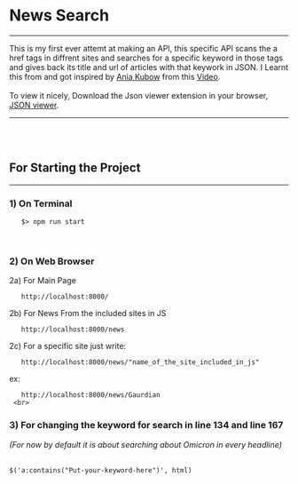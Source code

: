 <h1><b>News Search</h1></b><hr>

This is my first ever attemt at making an API, this specific API scans the a href tags in diffrent sites and searches for a specific keyword in those tags and gives back its title and url of articles with that keywork in JSON. I Learnt this from and got inspired by <a href="https://github.com/kubowania/climate-change-live-api">Ania Kubow</a> from this <a href="https://www.youtube.com/watch?v=GK4Pl-GmPHk">Video</a>.<br>
<br>
To view it nicely, Download the Json viewer extension in your browser, <a href= "https://chrome.google.com/webstore/detail/json-viewer/gbmdgpbipfallnflgajpaliibnhdgobh/related">JSON viewer</a>.
<hr><br>
<br>
<h2>For Starting the Project</h2><hr>
<h3>1) On Terminal</h3>

       $> npm run start
       
       
 <br>
       

<h3>2) On Web Browser</h3>

   2a) For Main Page

       http://localhost:8000/



   2b) For News From the included sites in JS

       http://localhost:8000/news



   2c) For a specific site just write:

       http://localhost:8000/news/"name_of_the_site_included_in_js"
       
       
     
   ex:
                                                                                                        
       http://localhost:8000/news/Gaurdian
     <br>
       
       



<h3>3) For changing the keyword for search in line 134 and line 167</h3><i>(For now by default it is about searching about Omicron in every headline)</i>

<br>
<br>
             
    $('a:contains("Put-your-keyword-here")', html)

